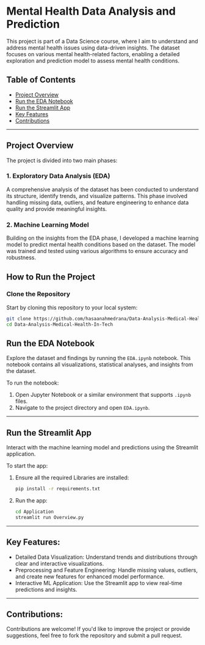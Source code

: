 # Mental Health Data Analysis and Prediction

This project is part of a Data Science course, where I aim to understand and address mental health issues using data-driven insights. The dataset focuses on various mental health-related factors, enabling a detailed exploration and prediction model to assess mental health conditions.

## Table of Contents
- [Project Overview](#project-overview)
- [Run the EDA Notebook](#run-the-eda-notebook)
- [Run the Streamlit App](#run-the-streamlit-app)
- [Key Features](#key-features)
- [Contributions](#contributions)

---


## Project Overview

The project is divided into two main phases:

### 1. **Exploratory Data Analysis (EDA)**
A comprehensive analysis of the dataset has been conducted to understand its structure, identify trends, and visualize patterns. This phase involved handling missing data, outliers, and feature engineering to enhance data quality and provide meaningful insights.

### 2. **Machine Learning Model**
Building on the insights from the EDA phase, I developed a machine learning model to predict mental health conditions based on the dataset. The model was trained and tested using various algorithms to ensure accuracy and robustness.

## How to Run the Project

### Clone the Repository
Start by cloning this repository to your local system:

```bash
git clone https://github.com/hasaanahmedrana/Data-Analysis-Medical-Health-In-Tech
cd Data-Analysis-Medical-Health-In-Tech
```
## Run the EDA Notebook

Explore the dataset and findings by running the `EDA.ipynb` notebook. This notebook contains all visualizations, statistical analyses, and insights from the dataset.

To run the notebook:

1. Open Jupyter Notebook or a similar environment that supports `.ipynb` files.
2. Navigate to the project directory and open `EDA.ipynb`.

---

## Run the Streamlit App

Interact with the machine learning model and predictions using the Streamlit application.

To start the app:

1. Ensure all the required Libraries are installed:
   ```bash
   pip install -r requirements.txt
   ```
2. Run the app:
   ```bash
   cd Application
   streamlit run Overview.py
   ```
---
## Key Features:
- Detailed Data Visualization: Understand trends and distributions through clear and interactive visualizations.
- Preprocessing and Feature Engineering: Handle missing values, outliers, and create new features for enhanced model performance.
- Interactive ML Application: Use the Streamlit app to view real-time predictions and insights.

---
## Contributions:
Contributions are welcome! If you'd like to improve the project or provide suggestions, feel free to fork the repository and submit a pull request.







